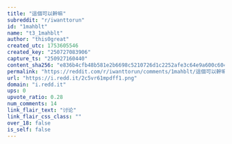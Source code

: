 ```yaml
---
title: "這個可以幹嘛"
subreddit: "r/iwanttorun"
id: "1mahblt"
name: "t3_1mahblt"
author: "this0great"
created_utc: 1753605546
created_key: "250727083906"
capture_ts: "250927160440"
content_sha256: "e836b4cfb48b581e2b6698c5210726d1c2252afe3c64e9a600c604d3259ba7f5"
permalink: "https://reddit.com/r/iwanttorun/comments/1mahblt/這個可以幹嘛/"
url: "https://i.redd.it/2c5vr61mpdff1.png"
domain: "i.redd.it"
ups: 0
upvote_ratio: 0.28
num_comments: 14
link_flair_text: "讨论"
link_flair_css_class: ""
over_18: false
is_self: false
---
```


